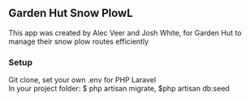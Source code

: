 <h2>Garden Hut Snow PlowL</h2>
<p>This app was created by Alec Veer and Josh White, for Garden Hut to manage their snow plow routes efficiently</p>
<h3>Setup</h3>
<p>Git clone, set your own .env for PHP Laravel<br>In your project folder: $ php artisan migrate, $php artisan db:seed</p>